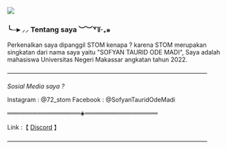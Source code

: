 <img src=https://cdn.discordapp.com/attachments/793799283752960000/972504524730269726/TP_WELCOME.png>

### ╰─▸ ⸝⸝ Tentang saya ︶︶꒷꒦‧₊๑

Perkenalkan saya dipanggil STOM kenapa ? karena STOM merupakan singkatan dari nama saya yaitu "SOFYAN TAURID ODE MADI", Saya adalah mahasiswa Universitas Negeri Makassar angkatan tahun 2022.

—————————————————————————————————

_Sosial Media saya ?_

Instagram : @72_stom
Facebook : @SofyanTauridOdeMadi

═════════════════◈═════════════════

Link :【 [Discord](https://discord.tuipro.xyz/) 】

—————————————————————————————————
